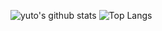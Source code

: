 
<!-- <img align="center" src="https://github-readme-stats.vercel.app/api?username=Yuto02D2-E2&count_private=true&show_icons=true" /> <img align="center" src="https://github-readme-stats.vercel.app/api/top-langs?username=Yuto02D2-E2" /> -->

![yuto's github stats](https://github-readme-stats.vercel.app/api?username=Yuto02D2-E2&count_private=true&show_icons=true)
![Top Langs](https://github-readme-stats.vercel.app/api/top-langs/?username=Yuto02D2-E2&layout=compact)


<!-- The default template below -->

<!--
### Hi there 👋

**Yuto02D2-E2/Yuto02D2-E2** is a ✨ _special_ ✨ repository because its `README.md` (this file) appears on your GitHub profile.

Here are some ideas to get you started:

- 🔭 I’m currently working on ...
- 🌱 I’m currently learning ...
- 👯 I’m looking to collaborate on ...
- 🤔 I’m looking for help with ...
- 💬 Ask me about ...
- 📫 How to reach me: ...
- 😄 Pronouns: ...
- ⚡ Fun fact: ...
-->
